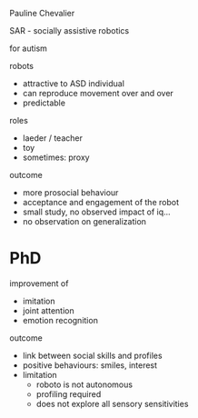 Pauline Chevalier

SAR - socially assistive robotics

for autism

robots
- attractive to ASD individual
- can reproduce movement over and over
- predictable

roles
- laeder / teacher
- toy
- sometimes: proxy

outcome
- more prosocial behaviour
- acceptance and engagement of the robot
- small study, no observed impact of iq...
- no observation on generalization

# PhD
improvement of 

- imitation
- joint attention
- emotion recognition

outcome
- link between social skills and profiles
- positive behaviours: smiles, interest
- limitation
  - roboto is not autonomous
  - profiling required
  - does not explore all sensory sensitivities

